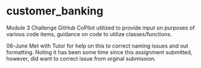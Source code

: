 # customer_banking
Module 3 Challenge
GitHub CoPilot utilized to provide input on purposes of various code items, guidance on code to utilize classes/functions.

06-June Met with Tutor for help on this to correct naming issues and out formatting.  Noting it has been some time since this assignment submitted, however, did want to correct issue from orginal submission.


